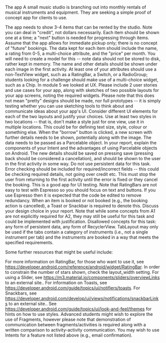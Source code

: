 The app
A small music studio is branching out into monthly rentals of musical instruments and equipment. They are seeking a simple proof of concept app for clients to use.

The app needs to show 3-4 items that can be rented by the studio. Note you can deal in "credit", not dollars necessarily. Each item should be shown one at a time; a "next" button is needed for progressing through items. Assume that the app allows for immediate pickup only; there is no concept of "future" bookings.
The data kept for each item should include the name, a rating from 0-5, a multi-choice attribute, and the "price" per month.
You will need to create a model for this -- note data should not be stored to disk, rather kept in memory.
The name and other details should be shown under each image in the first activity.
At least one of your attributes should use a non-TextView widget, such as a RatingBar, a Switch, or a RadioGroup; students looking for a challenge should make use of a multi-choice widget, such as a Chip.
In module 5 we looked at UX. Please include 2 user stories and use cases for your app, along with sketches of two possible layouts for your app screens, noting the required widgets. Please note that this does not mean "pretty" designs should be made, nor full prototypes -- it is simply testing whether you can use sketching tools to think about and communicate ideas about your app's UI. Consider different UI elements for each of the two layouts and justify your choices.
Use at least two styles in two locations -- that is, don't make a style just for one view, use it in multiple locations. This could be for defining text size, style, colour or something else.
When the "borrow" button is clicked, a new screen with further details needs to be shown, potentially along with the image. The data needs to be passed as a Parcelable object. In your report, explain the components of your Intent and the advantages of using Parcelable objects on Android.
The new details should be saved on pressing save (pressing back should be considered a cancellation), and should be shown to the user in the first activity in some way. Do not use persistent data for this task.
Error checking should be included for required/incorrect fields -- this could be checking required details, not going over credit etc. This must stop the user from returning to the first activity until the error is fixed or they cancel the booking.
This is a good app for UI testing. Note that RatingBars are not easy to test with Espresso so you should focus on text and buttons. If you use Espresso then it is expected that the code be edited to remove redundancy.
When an item is booked or not booked (e.g., the booking action is cancelled), a Toast or Snackbar is required to denote this. Discuss your design choice in your report.
Note that while some concepts from A1 are not explicitly required for A2, they may still be useful for this task and could be implemented with justification.
Disallowed concepts for this task: any form of persistent data, any form of RecyclerView. TabLayout may only be used if the tabs contain a category of instruments (i.e., not a single instrument per tab) and the instruments are booked in a way that meets the specified requirements.

Some further resources that might be useful include:

For more information on RatingBar, for those who want to use it, see https://developer.android.com/reference/android/widget/RatingBar. In order to constrain the number of stars shown, check the layout_width setting.
For using a Slider, see https://m3.material.io/components/sliders/overviewLinks to an external site..
For information on Toasts, see https://developer.android.com/guide/topics/ui/notifiers/toasts. For Snackbars, see https://developer.android.com/develop/ui/views/notifications/snackbarLinks to an external site..
See https://developer.android.com/guide/topics/ui/look-and-feel/themes for hints on how to use styles.
Advanced students might wish to explore the use of Fragments, however please note that demonstration of communication between fragments/activities is required along with a written comparison to activity-activity communication. You may wish to use Intents for a feature not listed above (e.g., email confirmation).